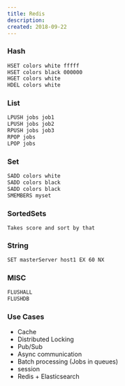 ```yaml
---
title: Redis
description: 
created: 2018-09-22
---
```


### Hash

```sh
HSET colors white fffff
HSET colors black 000000
HGET colors white
HDEL colors white
```

### List

```sh
LPUSH jobs job1
LPUSH jobs job2
RPUSH jobs job3
RPOP jobs
LPOP jobs
```

### Set

```sh
SADD colors white
SADD colors black
SADD colors black
SMEMBERS myset
```

### SortedSets

```
Takes score and sort by that
```

### String

```sh
SET masterServer host1 EX 60 NX
```

### MISC

```sh
FLUSHALL
FLUSHDB
```

### Use Cases

* Cache
* Distributed Locking
* Pub/Sub
* Async communication
* Batch processing (Jobs in queues)
* session
* Redis + Elasticsearch